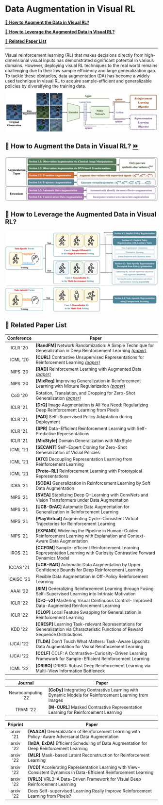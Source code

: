 # Data Augmentation in Visual RL

[:round_pushpin: **How to Augment the Data in Visual RL?**](#1)

[:triangular_flag_on_post: **How to Leverage the Augmented Data in Visual RL?**](#2)

[:page_facing_up: **Related Paper List**](#3)

-----
Visual reinforcement learning (RL) that makes decisions directly from high-dimensional visual inputs has demonstrated significant potential in various domains. However, deploying visual RL techniques to the real world remains challenging due to their low sample efficiency and large generalization gap. To tackle these obstacles, data augmentation (DA) has become a widely used technique in visual RL to acquire sample-efficient and generalizable policies by diversifying the training data.

![DA in visual RL](https://github.com/Guozheng-Ma/DA-in-visualRL/blob/c6057fb0b4c6461e2c122c60403aab21479b689e/Image/DA%20in%20visual%20RL.png)

<div id="1" >

## :round_pushpin: How to Augment the Data in Visual RL? [:fast_forward:](How_to_Augment.md)
![How to Augment the Data in Visual RL?](https://github.com/Guozheng-Ma/DA-in-visualRL/blob/eec9c1566047dfc9e35d45d8fb0018c190ba2e9d/Image/How%20To%20Aug%20the%20data.png)

<div id="2" >

## :triangular_flag_on_post: How to Leverage the Augmented Data in Visual RL?
![How to Leverage the Augmented Data in Visual RL?](https://github.com/Guozheng-Ma/DA-in-visualRL/blob/ad52aed2af3bb78d4929f9ede19c05ae259bcae7/Image/How%20to%20Leverage%20the%20Augmented%20Data.png)

<div id="3" >

## :page_facing_up: Related Paper List 

|  Conference  | Paper  |
|  :----:  | ----  |
| ICLR '20 | **[RandFM]** Network Randomization: A Simple Technique for Generalization in Deep Reinforcement Learning [*(paper)*](http://proceedings.mlr.press/v119/laskin20a.html) |
| ICML '20 | **[CURL]** Contrastive Unsupervised Representations for Reinforcement Learning [*(paper)*](https://ieeexplore.ieee.org/abstract/document/9231907)|
| NIPS '20 | **[RAD]** Reinforcement Learning with Augmented Data [*(paper)*](https://ieeexplore.ieee.org/abstract/document/9231907)|
| NIPS '20 | **[MixReg]** Improving Generalization in Reinforcement Learning with Mixture Regularization [*(paper)*](https://ieeexplore.ieee.org/abstract/document/9231907)|
| CoG '20 | Rotation, Translation, and Cropping for Zero-Shot Generalization [*(paper)*](https://ieeexplore.ieee.org/abstract/document/9231907) |
| ICLR '21 | **[DrQ]** Image Augmentation is All You Need: Regularizing Deep Reinforcement Learning from Pixels |
| ICLR '21 | **[PAD]** Self-Supervised Policy Adaptation during Deployment |
| ICLR '21 | **[SPR]** Data-Efficient Reinforcement Learning with Self-Predictive Representations |
| ICLR '21 | **[MixStyle]** Domain Generalization with MixStyle |
| ICML '21 | **[SECANT]** Self-Expert Cloning for Zero-Shot Generalization of Visual Policies |
| ICML '21 | **[ATC]** Decoupling Representation Learning from Reinforcement Learning |
| ICML '21 | **[Proto-RL]** Reinforcement Learning with Prototypical Representations |
| ICRA '21 | **[SODA]** Generalization in Reinforcement Learning by Soft Data Augmentation |
| NIPS '21 | **[SVEA]** Stabilizing Deep Q-Learning with ConvNets and Vision Transformers under Data Augmentation |
| NIPS '21 | **[UCB-DrAC]** Automatic Data Augmentation for Generalization in Reinforcement Learning |
| NIPS '21 | **[PlayVirtual]** Augmenting Cycle-Consistent Virtual Trajectories for Reinforcement Learning |
| NIPS '21 | **[EXPAND]** Widening the Pipeline in Human-Guided Reinforcement Learning with Explanation and Context-Aware Data Augmentation |
| IROS '21 | **[CCFDM]** Sample-efficient Reinforcement Learning Representation Learning with Curiosity Contrastive Forward Dynamics Model |
| ICCAS '21 | **[UCB-RAD]** Automatic Data Augmentation by Upper Confidence Bounds for Deep Reinforcement Learning |
| ICAISC '21 | Flexible Data Augmentation in Off-Policy Reinforcement Learning |
| AAAI '22 | **[SIM]** Generalizing Reinforcement Learning through Fusing Self-Supervised Learning into Intrinsic Motivation |
| ICLR '22 | **[DrQ-v2]** Mastering Visual Continuous Control- Improved Data-Augmented Reinforcement Learning |
| ICLR '22 | **[CLOP]** Local Feature Swapping for Generalization in Reinforcement Learning |
| KDD '22 | **[CRESP]** Learning Task-relevant Representations for Generalization via Characteristic Functions of Reward Sequence Distributions |
| IJCAI '22 | **[TLDA]** Don’t Touch What Matters: Task-Aware Lipschitz Data Augmentation for Visual Reinforcement Learning |
| IJCAI '22 | **[CCLF]** CCLF: A Contrastive-Curiosity-Driven Learning Framework for Sample-Efﬁcient Reinforcement Learning |
| ICML '22 | **[DRIBO]** DRIBO: Robust Deep Reinforcement Learning via Multi-View Information Bottleneck |


|  Journal   | Paper  |
|  :----:  | ----  |
| Neurocomputing ‘22 | **[CoDy]** Integrating Contrastive Learning with Dynamic Models for Reinforcement Learning from Images |
| TPAMI ‘22 | **[M-CURL]** Masked Contrastive Representation Learning for Reinforcement Learning |


|  Priprint   | Paper  |
|  :----:  | ----  |
|  arxiv '21 | **[PAADA]** Generalization of Reinforcement Learning with Policy-Aware Adversarial Data Augmentation  |
|  arxiv '22 | **[InDA, ExDA]** Efficient Scheduling of Data Augmentation for Deep Reinforcement Learning  |
|  arxiv '22 | **[MLR]** Mask-based Latent Reconstruction for Reinforcement Learning  |
|  arxiv '22 | **[VCD]** Accelerating Representation Learning with View-Consistent Dynamics in Data-Efficient Reinforcement Learning  |
|  arxiv '22 | **[VRL3]** VRL3: A Data-Driven Framework for Visual Deep Reinforcement Learning  |
|  arxiv '22 | Does Self-supervised Learning Really Improve Reinforcement Learning from Pixels?  |




